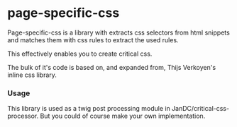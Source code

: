 # page-specific-css
Page-specific-css is a library with extracts css selectors from html snippets and matches them with css rules to extract the used rules.

This effectively enables you to create critical css.

The bulk of it's code is based on, and expanded from, Thijs Verkoyen's inline css library.

### Usage
This library is used as a twig post processing module in JanDC/critical-css-processor. But you could of course make your own implementation.